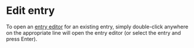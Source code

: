 # Edit entry

To open an [entry editor](../advanced/entryeditor/) for an existing entry, simply double-click anywhere on the appropriate line will open the entry editor \(or select the entry and press Enter\).

